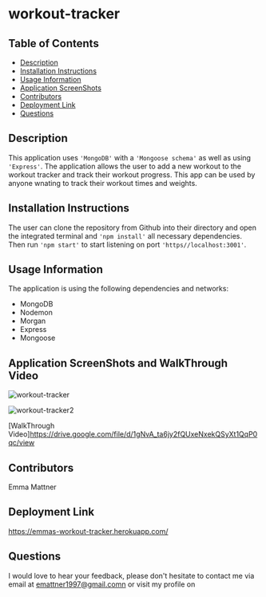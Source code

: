 # workout-tracker
## Table of Contents

* [Description](#description)
* [Installation Instructions](#installation-instructions)
* [Usage Information](#usage-information)
* [Application ScreenShots](#application-screenshots)
* [Contributors](#contributors)
* [Deployment Link](#deployment-link)
* [Questions](#questions)

## Description
This application uses ``'MongoDB'`` with a ``'Mongoose schema'`` as well as using ``'Express'``. The application allows the user to add a new workout to the workout tracker and track their workout progress. This app can be used by anyone wnating to track their workout times and weights.

## Installation Instructions
The user can clone the repository from Github into their directory and open the integrated terminal and ``'npm install'`` all necessary dependencies. Then run ``'npm start'`` to start listening on port ``'https//localhost:3001'``.

## Usage Information
The application is using the following dependencies and networks:
* MongoDB
* Nodemon
* Morgan
* Express
* Mongoose

## Application ScreenShots and WalkThrough Video
![workout-tracker](https://user-images.githubusercontent.com/78684306/127815060-52cd812f-09e7-4c11-8be1-3ba0ea08df37.png)

![workout-tracker2](https://user-images.githubusercontent.com/78684306/127815099-24aaecce-3e66-41fe-9f82-f284ed6efdd6.png)


[WalkThrough Video]https://drive.google.com/file/d/1gNvA_ta6jy2fQUxeNxekQSyXt1QqP0qc/view

## Contributors
Emma Mattner


## Deployment Link 
https://emmas-workout-tracker.herokuapp.com/

## Questions
I would love to hear your feedback, please don't hesitate to contact me via email at [emattner1997@gmail.comn](mailto;emattner1997@gmail.com) or visit my profile on 


